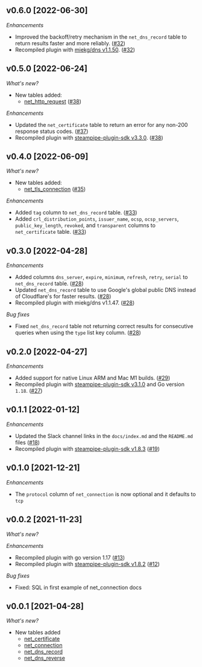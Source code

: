 ## v0.6.0 [2022-06-30]

_Enhancements_

- Improved the backoff/retry mechanism in the `net_dns_record` table to return results faster and more reliably. ([#32](https://github.com/turbot/steampipe-plugin-net/pull/32))
- Recompiled plugin with [miekg/dns v1.1.50](https://github.com/miekg/dns/releases/tag/v1.1.50). ([#32](https://github.com/turbot/steampipe-plugin-net/pull/32))

## v0.5.0 [2022-06-24]

_What's new?_

- New tables added:
  - [net_http_request](https://hub.steampipe.io/plugins/turbot/net/tables/net_http_request) ([#38](https://github.com/turbot/steampipe-plugin-net/pull/38))

_Enhancements_

- Updated the `net_certificate` table to return an error for any non-200 response status codes. ([#37](https://github.com/turbot/steampipe-plugin-net/pull/37))
- Recompiled plugin with [steampipe-plugin-sdk v3.3.0](https://github.com/turbot/steampipe-plugin-sdk/blob/main/CHANGELOG.md#v330--2022-6-22). ([#38](https://github.com/turbot/steampipe-plugin-net/pull/38))

## v0.4.0 [2022-06-09]

_What's new?_

- New tables added:
  - [net_tls_connection](https://hub.steampipe.io/plugins/turbot/net/tables/net_tls_connection) ([#35](https://github.com/turbot/steampipe-plugin-net/pull/35))

_Enhancements_

- Added `tag` column to `net_dns_record` table. ([#33](https://github.com/turbot/steampipe-plugin-net/pull/33))
- Added `crl_distribution_points`, `issuer_name`, `ocsp`, `ocsp_servers`, `public_key_length`, `revoked`, and `transparent` columns to `net_certificate` table. ([#33](https://github.com/turbot/steampipe-plugin-net/pull/33))

## v0.3.0 [2022-04-28]

_Enhancements_

- Added columns `dns_server`, `expire`, `minimum`, `refresh`, `retry`, `serial` to `net_dns_record` table. ([#28](https://github.com/turbot/steampipe-plugin-net/pull/28))
- Updated  `net_dns_record` table to use Google's global public DNS instead of Cloudflare's for faster results. ([#28](https://github.com/turbot/steampipe-plugin-net/pull/28))
- Recompiled plugin with miekg/dns v1.1.47. ([#28](https://github.com/turbot/steampipe-plugin-net/pull/28))

_Bug fixes_

- Fixed `net_dns_record` table not returning correct results for consecutive queries when using the `type` list key column. ([#28](https://github.com/turbot/steampipe-plugin-net/pull/28))

## v0.2.0 [2022-04-27]

_Enhancements_

- Added support for native Linux ARM and Mac M1 builds. ([#29](https://github.com/turbot/steampipe-plugin-net/pull/29))
- Recompiled plugin with [steampipe-plugin-sdk v3.1.0](https://github.com/turbot/steampipe-plugin-sdk/blob/main/CHANGELOG.md#v310--2022-03-30) and Go version `1.18`. ([#27](https://github.com/turbot/steampipe-plugin-net/pull/27))

## v0.1.1 [2022-01-12]

_Enhancements_

- Updated the Slack channel links in the `docs/index.md` and the `README.md` files ([#18](https://github.com/turbot/steampipe-plugin-net/pull/18))
- Recompiled plugin with [steampipe-plugin-sdk v1.8.3](https://github.com/turbot/steampipe-plugin-sdk/blob/main/CHANGELOG.md#v183--2021-12-23) ([#19](https://github.com/turbot/steampipe-plugin-net/pull/19))

## v0.1.0 [2021-12-21]

_Enhancements_

- The `protocol` column of `net_connection` is now optional and it defaults to `tcp`

## v0.0.2 [2021-11-23]

_What's new?_

_Enhancements_

- Recompiled plugin with go version 1.17 ([#13](https://github.com/turbot/steampipe-plugin-net/pull/13))
- Recompiled plugin with [steampipe-plugin-sdk v1.8.2](https://github.com/turbot/steampipe-plugin-sdk/blob/main/CHANGELOG.md#v182--2021-11-22) ([#12](https://github.com/turbot/steampipe-plugin-net/pull/12))

_Bug fixes_

- Fixed: SQL in first example of net_connection docs

## v0.0.1 [2021-04-28]

_What's new?_

- New tables added
  - [net_certificate](https://hub.steampipe.io/plugins/turbot/net/tables/net_certificate)
  - [net_connection](https://hub.steampipe.io/plugins/turbot/net/tables/net_connection)
  - [net_dns_record](https://hub.steampipe.io/plugins/turbot/net/tables/net_dns_record)
  - [net_dns_reverse](https://hub.steampipe.io/plugins/turbot/net/tables/net_dns_reverse)
